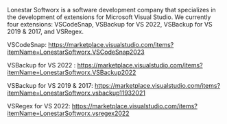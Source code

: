 Lonestar Softworx is a software development company that specializes in the development of extensions for Microsoft Visual Studio. We currently four extensions: VSCodeSnap, VSBackup for VS 2022, VSBackup for VS 2019 & 2017, and VSRegex.

VSCodeSnap: https://marketplace.visualstudio.com/items?itemName=LonestarSoftworx.VSCodeSnap2023

VSBackup for VS 2022 : https://marketplace.visualstudio.com/items?itemName=LonestarSoftworx.VSBackup2022

VSBackup for VS 2019 & 2017: https://marketplace.visualstudio.com/items?itemName=LonestarSoftworx.vsbackup11932021

VSRegex for VS 2022: https://marketplace.visualstudio.com/items?itemName=LonestarSoftworx.vsregex2022


